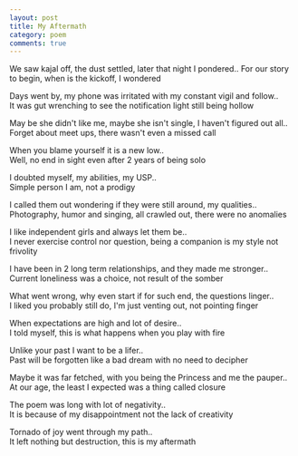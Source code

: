 ```yaml
---
layout: post
title: My Aftermath
category: poem
comments: true
---
```


We saw kajal off, the dust settled, later that night I pondered.. 
For our story to begin, when is the kickoff, I wondered 


Days went by, my phone was irritated with my constant vigil and follow..  
It was gut wrenching to see the notification light still being hollow 


May be she didn't like me, maybe she isn't single, I haven't figured out all..  
Forget about meet ups, there wasn't even a missed call 


When you blame yourself it is a new low..  
Well, no end in sight even after 2 years of being solo


I doubted myself, my abilities, my USP..  
Simple person I am, not a prodigy 


I called them out wondering if they were still around, my qualities..  
Photography, humor and singing, all crawled out, there were no anomalies 


I like independent girls and always let them be..  
I never exercise control nor question, being a companion is my style not frivolity 


I have been in 2 long term relationships, and they made me stronger..  
Current loneliness was a choice, not result of the somber 


What went wrong, why even start if for such end, the questions linger..   
I liked you probably still do, I'm just venting out, not pointing finger 


When expectations are high and lot of desire..  
I told myself, this is what happens when you play with fire  


Unlike your past I want to be a lifer..  
Past will be forgotten like a bad dream with no need to decipher 


Maybe it was far fetched, with you being the Princess and me the pauper..  
At our age, the least I expected was a thing called closure


The poem was long with lot of negativity..  
It is because of my disappointment not the lack of creativity


Tornado of joy went through my path..  
It left nothing but destruction, this is my aftermath 



